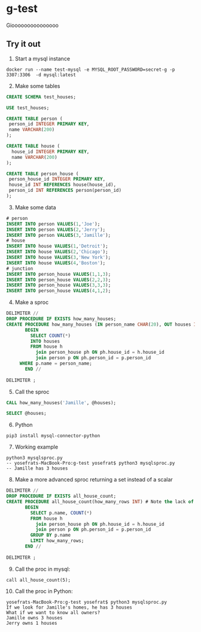 # g-test
Giooooooooooooooo

## Try it out


1. Start a mysql instance
```
docker run --name test-mysql -e MYSQL_ROOT_PASSWORD=secret-g -p 3307:3306  -d mysql:latest
```
2. Make some tables

```sql
CREATE SCHEMA test_houses;

USE test_houses;

CREATE TABLE person (
 person_id INTEGER PRIMARY KEY,
 name VARCHAR(200)
);

CREATE TABLE house (
  house_id INTEGER PRIMARY KEY,
  name VARCHAR(200)
);

CREATE TABLE person_house (
 person_house_id INTEGER PRIMARY KEY,
 house_id INT REFERENCES house(house_id),
 person_id INT REFERENCES person(person_id)
);
```

3. Make some data
```sql
# person
INSERT INTO person VALUES(1,'Joe');
INSERT INTO person VALUES(2,'Jerry');
INSERT INTO person VALUES(3,'Jamille');
# house
INSERT INTO house VALUES(1,'Detroit');
INSERT INTO house VALUES(2,'Chicago');
INSERT INTO house VALUES(3,'New York');
INSERT INTO house VALUES(4,'Boston');
# junction
INSERT INTO person_house VALUES(1,1,3);
INSERT INTO person_house VALUES(2,2,3);
INSERT INTO person_house VALUES(3,3,3);
INSERT INTO person_house VALUES(4,1,2);
```

4. Make a sproc

```sql
DELIMITER //
DROP PROCEDURE IF EXISTS how_many_houses;
CREATE PROCEDURE how_many_houses (IN person_name CHAR(20), OUT houses INT)
       BEGIN
         SELECT COUNT(*)
         INTO houses
         FROM house h 
           join person_house ph ON ph.house_id = h.house_id
           join person p ON ph.person_id = p.person_id
     WHERE p.name = person_name;
       END //
       
DELIMITER ; 
```

5. Call the sproc
```sql
CALL how_many_houses('Jamille', @houses);

SELECT @houses;
```

6. Python
```
pip3 install mysql-connector-python
```

7. Working example
```
python3 mysqlsproc.py
-- yosefrats-MacBook-Pro:g-test yosefrat$ python3 mysqlsproc.py 
-- Jamille has 3 houses
```
8. Make a more advanced sproc returning a set instead of a scalar
```sql
DELIMITER //
DROP PROCEDURE IF EXISTS all_house_count;
CREATE PROCEDURE all_house_count(how_many_rows INT) # Note the lack of an OUT parameter here
       BEGIN
         SELECT p.name, COUNT(*)
         FROM house h 
           join person_house ph ON ph.house_id = h.house_id
           join person p ON ph.person_id = p.person_id
         GROUP BY p.name
         LIMIT how_many_rows;
       END //
       
DELIMITER ; 
```

9. Call the proc in mysql:
```
call all_house_count(5);
```

10. Call the proc in Python:
```
yosefrats-MacBook-Pro:g-test yosefrat$ python3 mysqlsproc.py 
If we look for Jamille's homes, he has 3 houses
What if we want to know all owners?
Jamille owns 3 houses
Jerry owns 1 houses
```
